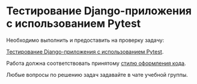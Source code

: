 # Тестирование Django-приложения с использованием Pytest

Необходимо  выполнить и предоставить на проверку задачу:

[Тестирование Django-приложения с использованием Pytest](./django_testing).

Работа должна соответствовать принятому [стилю оформления кода](https://github.com/netology-code/codestyle/tree/master/python).

Любые вопросы по решению задач задавайте в чате учебной группы.
